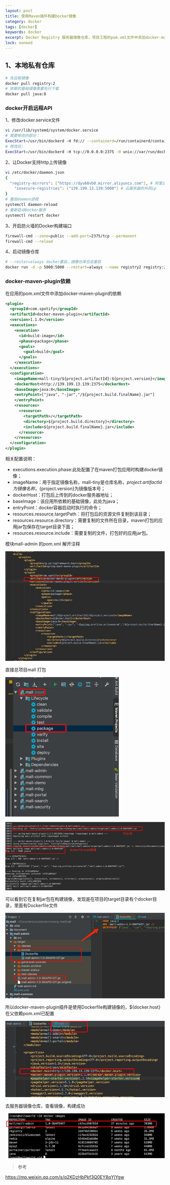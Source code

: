 ```yaml
---
layout: post
title: 使用Maven插件构建Docker镜像 
category: docker
tags: [docker]
keywords: docker
excerpt: Docker Registry 服务器镜像仓库，项目工程的pom.xml文件中添加docker-maven-plugin的依赖
lock: noneed
---
```


## 1、本地私有仓库

```sh
# 先拉取镜像
docker pull registry:2
# 依赖的基础镜像需要先行下载
docker pull java:8
```

### docker开启远程API

1、修改docker.service文件

```sh
vi /usr/lib/systemd/system/docker.service
# 需要修改的部分：
ExecStart=/usr/bin/dockerd -H fd:// --containerd=/run/containerd/containerd.sock
# 修改后:
ExecStart=/usr/bin/dockerd -H tcp://0.0.0.0:2375 -H unix://var/run/docker.sock
```

2、让Docker支持http上传镜像

```sh
vi /etc/docker/daemon.json 
{
  "registry-mirrors": ["https://dyv68vb0.mirror.aliyuncs.com"], # 阿里云镜像加速
	"insecure-registries": ["139.199.13.139:5000"] # 云服务器的外网ip
}
# 重启daemon进程
systemctl daemon-reload
# 重新启动Docker服务
systemctl restart docker
```

3、开启防火墙的Docker构建端口

```sh
firewall-cmd --zone=public --add-port=2375/tcp --permanent
firewall-cmd --reload
```

4、启动镜像仓库

```sh
# --restar=always docker重启，镜像仓库也会重启
docker run -d -p 5000:5000 --restart=always --name registry2 registry:2
```



### docker-maven-plugin依赖

在应用的pom.xml文件中添加docker-maven-plugin的依赖

```xml
<plugin>
  <groupId>com.spotify</groupId>
  <artifactId>docker-maven-plugin</artifactId>
  <version>1.1.0</version>
  <executions>
    <execution>
      <id>build-image</id>
      <phase>package</phase>
      <goals>
        <goal>build</goal>
      </goals>
    </execution>
  </executions>
  <configuration>
    <imageName>mall-tiny/${project.artifactId}:${project.version}</imageName>
    <dockerHost>http://139.199.13.139:2375</dockerHost>
    <baseImage>java:8</baseImage>
    <entryPoint>["java", "-jar","/${project.build.finalName}.jar"]
    </entryPoint>
    <resources>
      <resource>
        <targetPath>/</targetPath>
        <directory>${project.build.directory}</directory>
        <include>${project.build.finalName}.jar</include>
      </resource>
    </resources>
  </configuration>
</plugin>
```

相关配置说明：

- executions.execution.phase:此处配置了在maven打包应用时构建docker镜像；
- imageName：用于指定镜像名称，mall-tiny是仓库名称，${project.artifactId}为镜像名称，${project.version}为镜像版本号；
- dockerHost：打包后上传到的docker服务器地址；
- baseImage：该应用所依赖的基础镜像，此处为java；
- entryPoint：docker容器启动时执行的命令；
- resources.resource.targetPath：将打包后的资源文件复制到该目录；
- resources.resource.directory：需要复制的文件所在目录，maven打包的应用jar包保存在target目录下面；
- resources.resource.include：需要复制的文件，打包好的应用jar包。

模块mall-admin 的pom.xml 解开注释

![](/assets/images/2020/icoding/imall/docker-maven-plugin.jpg)

直接总项目mall 打包

![](/assets/images/2020/icoding/imall/mall-package.jpg)

![](/assets/images/2020/icoding/imall/mall-package-2.jpg)

可以看到它在复制jar包在构建镜像，发现是在项目的target目录有个docker目录，里面有Dockerfile文件

![](/assets/images/2020/icoding/imall/mall-package-3.jpg)

所以docker-maven-plugin插件是使用Dockerfile构建镜像的，${docker.host}在父依赖pom.xml已配置

![](/assets/images/2020/icoding/imall/mall-package-4.jpg)

去服务器镜像仓库，查看镜像，构建成功

![](/assets/images/2020/icoding/imall/mall-package-5.jpg)



> 参考

https://mp.weixin.qq.com/s/q2KDzHbPkf3Q0EY8qYjYgw